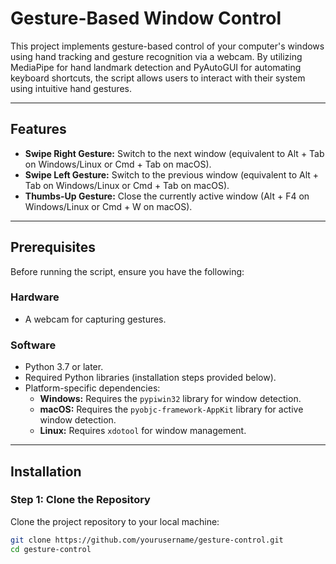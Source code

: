 # Gesture-Based Window Control

This project implements gesture-based control of your computer's windows using hand tracking and gesture recognition via a webcam. By utilizing MediaPipe for hand landmark detection and PyAutoGUI for automating keyboard shortcuts, the script allows users to interact with their system using intuitive hand gestures.

---

## Features

- **Swipe Right Gesture:** Switch to the next window (equivalent to Alt + Tab on Windows/Linux or Cmd + Tab on macOS).
- **Swipe Left Gesture:** Switch to the previous window (equivalent to Alt + Tab on Windows/Linux or Cmd + Tab on macOS).
- **Thumbs-Up Gesture:** Close the currently active window (Alt + F4 on Windows/Linux or Cmd + W on macOS).

---

## Prerequisites

Before running the script, ensure you have the following:

### Hardware
- A webcam for capturing gestures.

### Software
- Python 3.7 or later.
- Required Python libraries (installation steps provided below).
- Platform-specific dependencies:
  - **Windows:** Requires the `pypiwin32` library for window detection.
  - **macOS:** Requires the `pyobjc-framework-AppKit` library for active window detection.
  - **Linux:** Requires `xdotool` for window management.

---

## Installation

### Step 1: Clone the Repository
Clone the project repository to your local machine:
```bash
git clone https://github.com/yourusername/gesture-control.git
cd gesture-control
